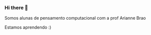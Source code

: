 ### Hi there 👋

<b></b>Somos alunas de pensamento computacional com a prof Arianne Brao

Estamos aprendendo :)<b></b>


